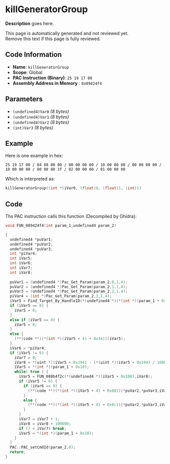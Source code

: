 # killGeneratorGroup

**Description** goes here.

This page is automatically generated and not reviewed yet.<br>Remove this text if this page is fully reviewed.

## Code Information

- **Name**: `killGeneratorGroup`
- **Scope**: Global
- **PAC Instruction (Binary)**: `25 19 17 00`
- **Assembly Address in Memory** : `0x89424f4`

## Parameters

- `(undefined4)Var0` *(8 bytes)*
- `(undefined4)Var1` *(8 bytes)*
- `(undefined4)Var2` *(8 bytes)*
- `(int)Var3` *(8 bytes)*

## Example

Here is one example in hex:

```25 19 17 00 / 04 00 00 00 / 00 00 00 00 / 10 00 00 00 / 00 00 00 00 / 10 00 00 00 / 00 00 80 3f / 02 00 00 00 / 01 00 00 00```

Which is interpreted as:

```c
killGeneratorGroup((int *)iVar0, (float)0, (float)1, (int)1)
```

## Code

Ths PAC instruction calls this function (Decompiled by Ghidra):

```c
void FUN_089424f4(int param_1,undefined4 param_2)

{
  undefined4 *puVar1;
  undefined4 *puVar2;
  undefined4 *puVar3;
  int *piVar4;
  int iVar5;
  int iVar6;
  int iVar7;
  int iVar8;
  
  puVar1 = (undefined4 *)Pac_Get_Param(param_2,0,1,4);
  puVar2 = (undefined4 *)Pac_Get_Param(param_2,1,1,4);
  puVar3 = (undefined4 *)Pac_Get_Param(param_2,2,1,4);
  piVar4 = (int *)Pac_Get_Param(param_2,3,1,4);
  iVar5 = Find_Target_By_HandleID(*(undefined4 *)(*(int *)(param_1 + 0x10) + 0xe8),*puVar1,1);
  if (iVar5 == 0) {
    iVar5 = 0;
  }
  else if (iVar5 == 0) {
    iVar5 = 0;
  }
  else {
    (**(code **)(*(int *)(iVar5 + 4) + 0x34))(iVar5);
  }
  iVar6 = *piVar4;
  if (iVar5 != 0) {
    iVar7 = 0;
    iVar8 = *(uint *)(iVar5 + 0x194) - (*(uint *)(iVar5 + 0x194) / 100000) % 10;
    iVar5 = *(int *)(param_1 + 0x10);
    while( true ) {
      iVar5 = FUN_088b4f2c(*(undefined4 *)(iVar5 + 0x108),iVar8);
      if (iVar5 != 0) {
        if (iVar6 == 0) {
          (**(code **)(*(int *)(iVar5 + 4) + 0x88))(*puVar2,*puVar3,iVar5);
        }
        else {
          (**(code **)(*(int *)(iVar5 + 4) + 0x8c))(*puVar2,*puVar3,iVar5);
        }
      }
      iVar7 = iVar7 + 1;
      iVar8 = iVar8 + 100000;
      if (7 < iVar7) break;
      iVar5 = *(int *)(param_1 + 0x10);
    }
  }
  PAC::PAC_setCmdId(param_2,0);
  return;
}
```

